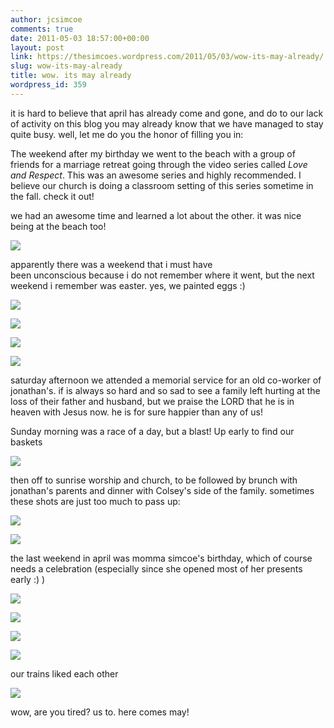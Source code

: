 ```yaml
---
author: jcsimcoe
comments: true
date: 2011-05-03 18:57:00+00:00
layout: post
link: https://thesimcoes.wordpress.com/2011/05/03/wow-its-may-already/
slug: wow-its-may-already
title: wow. its may already
wordpress_id: 359
---
```


it is hard to believe that april has already come and gone, and do to our lack of activity on this blog you may already know that we have managed to stay quite busy. well, let me do you the honor of filling you in:




The weekend after my birthday we went to the beach with a group of friends for a marriage retreat going through the video series called _Love and Respect_. This was an awesome series and highly recommended. I believe our church is doing a classroom setting of this series sometime in the fall. check it out! 




we had an awesome time and learned a lot about the other. it was nice being at the beach too!




![](/public/assets/tumblr_lkmu23tzkn1qb8l8q.jpg)




apparently there was a weekend that i must have been unconscious because i do not remember where it went, but the next weekend i remember was easter. yes, we painted eggs :)




![](/public/assets/tumblr_lkmuonohi91qb8l8q.jpg)




![](/public/assets/tumblr_lkmuovsoaL1qb8l8q.jpg)




![](/public/assets/tumblr_lkmup8Nj9b1qb8l8q.jpg)




![](/public/assets/tumblr_lkmupgwDsO1qb8l8q.jpg)




saturday afternoon we attended a memorial service for an old co-worker of jonathan's. if is always so hard and so sad to see a family left hurting at the loss of their father and husband, but we praise the LORD that he is in heaven with Jesus now. he is for sure happier than any of us!




Sunday morning was a race of a day, but a blast! Up early to find our baskets




![](/public/assets/tumblr_lkmutdSPHB1qb8l8q.jpg)




then off to sunrise worship and church, to be followed by brunch with jonathan's parents and dinner with Colsey's side of the family. sometimes these shots are just too much to pass up:




![](/public/assets/tumblr_lkmuv4QAST1qb8l8q.jpg)




![](/public/assets/tumblr_lkmuw6Fao31qb8l8q.jpg)




the last weekend in april was momma simcoe's birthday, which of course needs a celebration (especially since she opened most of her presents early :) )




![](/public/assets/tumblr_lkmv8hMxiu1qb8l8q.jpg)




![](/public/assets/tumblr_lkmv8qLsGp1qb8l8q.jpg)




![](/public/assets/tumblr_lkmv8w0of51qb8l8q.jpg)




![](/public/assets/tumblr_lkmvbf2S2y1qb8l8q.jpg)




our trains liked each other




![](/public/assets/tumblr_lkmvbrdph41qb8l8q.jpg)




wow, are you tired? us to. here comes may!
